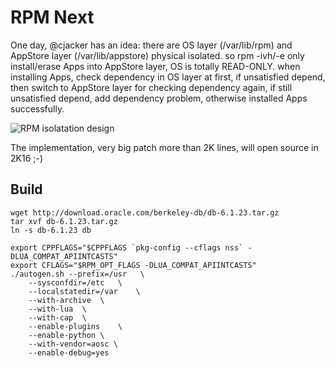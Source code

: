 # RPM Next

One day, @cjacker has an idea: there are OS layer (/var/lib/rpm) and AppStore 
layer (/var/lib/appstore) physical isolated. so rpm -ivh/-e only install/erase 
Apps into AppStore layer, OS is totally READ-ONLY. when installing Apps, check 
dependency in OS layer at first, if unsatisfied depend, then switch to AppStore 
layer for checking dependency again, if still unsatisfied depend, add dependency 
problem, otherwise installed Apps successfully.

![RPM isolatation design](https://raw.github.com/AOSC-Dev/rpm/isolate/doc/rpm-isolatation-design.png)

The implementation, very big patch more than 2K lines, will open source in 2K16 ;-)

## Build

```
wget http://download.oracle.com/berkeley-db/db-6.1.23.tar.gz
tar xvf db-6.1.23.tar.gz
ln -s db-6.1.23 db
```

```
export CPPFLAGS="$CPPFLAGS `pkg-config --cflags nss` -DLUA_COMPAT_APIINTCASTS"
export CFLAGS="$RPM_OPT_FLAGS -DLUA_COMPAT_APIINTCASTS"
./autogen.sh --prefix=/usr   \
    --sysconfdir=/etc   \
    --localstatedir=/var    \
    --with-archive  \
    --with-lua  \
    --with-cap  \
    --enable-plugins    \
    --enable-python \
    --with-vendor=aosc \
    --enable-debug=yes
```
